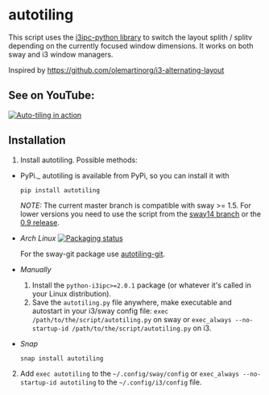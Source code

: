 # autotiling
This script uses the [i3ipc-python library](https://github.com/altdesktop/i3ipc-python) to switch the layout 
splith / splitv depending on the currently focused window dimensions. It works on both sway and i3 window managers.

Inspired by https://github.com/olemartinorg/i3-alternating-layout

## See on YouTube:

[![Auto-tiling in action](https://img.youtube.com/vi/UWRZuhn92bQ/0.jpg)](https://www.youtube.com/watch?v=UWRZuhn92bQ)

## Installation

1. Install autotiling. Possible methods:

  * PyPi._ autotiling is available from PyPi, so you can install it with
    ```
    pip install autotiling
    ```
    _NOTE:_ The current master branch is compatible with sway >= 1.5. For lower versions
    you need to use the script from the [sway14
    branch](https://github.com/nwg-piotr/autotiling/tree/sway14) or the [0.9
    release](https://github.com/nwg-piotr/autotiling/releases/tag/v0.9).


  * _Arch Linux_
    [![Packaging status](https://repology.org/badge/vertical-allrepos/autotiling.svg)](https://repology.org/project/autotiling/versions)

    For the sway-git package use [autotiling-git](https://aur.archlinux.org/packages/autotiling-git).

  * _Manually_

    1. Install the `python-i3ipc>=2.0.1` package (or whatever it's called in your Linux distribution).
    2. Save the `autotiling.py` file anywhere, make executable and autostart in your i3/sway config file:
    `exec /path/to/the/script/autotiling.py` on sway or `exec_always --no-startup-id /path/to/the/script/autotiling.py` on i3.

  * _Snap_
    ```
    snap install autotiling
    ```

2. Add `exec autotiling` to the `~/.config/sway/config` or `exec_always --no-startup-id
   autotiling` to the `~/.config/i3/config` file.
